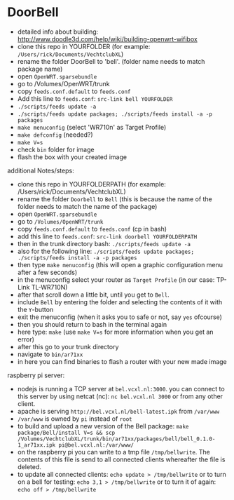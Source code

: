 DoorBell
========
- detailed info about building: http://www.doodle3d.com/help/wiki/building-openwrt-wifibox
- clone this repo in YOURFOLDER (for example: `/Users/rick/Documents/VechtclubXL`)
- rename the folder DoorBell to 'bell'. (folder name needs to match package name)
- open `OpenWRT.sparsebundle`
- go to /Volumes/OpenWRT/trunk
- copy `feeds.conf.default` to `feeds.conf`
- Add this line to `feeds.conf`: `src-link bell YOURFOLDER`
- `./scripts/feeds update -a`
- `./scripts/feeds update packages; ./scripts/feeds install -a -p packages`
- `make menuconfig`
    (select 'WR710n' as Target Profile)
- `make defconfig` (needed?)
- `make V=s`
- check `bin` folder for image
- flash the box with your created image

additional Notes/steps:

- clone this repo in YOURFOLDERPATH (for example: /Users/rick/Documents/VechtclubXL)
- rename the folder `Doorbell` to `Bell` (this is because the name of the folder needs to match the name of the package)
- open `OpenWRT.sparsebundle`
- go to `/Volumes/OpenWRT/trunk`
- copy `feeds.conf.default` to `feeds.conf` (cp in bash)
- add this line to `feeds.conf`: `src-link doorbell YOURFOLDERPATH`
- then in the trunk directory bash: `./scripts/feeds update -a`
- also for the following line: `./scripts/feeds update packages; ./scripts/feeds install -a -p packages`
- then type `make menuconfig` (this will open a graphic configuration menu after a few seconds)
- in the menuconfig select your router as `Target Profile` (in our case: TP-Link TL-WR710N)
- after that scroll down a little bit, until you get to `Bell`.
- include `Bell` by entering the folder and selecting the contents of it with the `Y`-button
- exit the menuconfig (when it asks you to safe or not, say `yes` ofcourse)
- then you should return to bash in the terminal again
- here type: `make` (use `make V=s` for more information when you get an error)
- after this go to your trunk directory
- navigate to `bin/ar71xx`
- in here you can find binaries to flash a router with your new made image

raspberry pi server:

- nodejs is running a TCP server at `bel.vcxl.nl:3000`. you can connect to this server by using netcat (nc): `nc bel.vcxl.nl 3000` or from any other client.
- apache is serving `http://bel.vcxl.nl/bell-latest.ipk` from `/var/www`
- `/var/www` is owned by `pi` instead of `root`
- to build and upload a new version of the Bell package: 
    `make package/Bell/install V=s && scp /Volumes/VechtclubXL/trunk/bin/ar71xx/packages/bell/bell_0.1.0-1_ar71xx.ipk pi@bel.vcxl.nl:/var/www/`
- on the raspberry pi you can write to a tmp file `/tmp/bellwrite`. The contents of this file is send to all connected clients whereafter the file is deleted.
- to update all connected clients: `echo update > /tmp/bellwrite` or to turn on a bell for testing: `echo 3,1 > /tmp/bellwrite` or to turn it of again: `echo off > /tmp/bellwrite`

